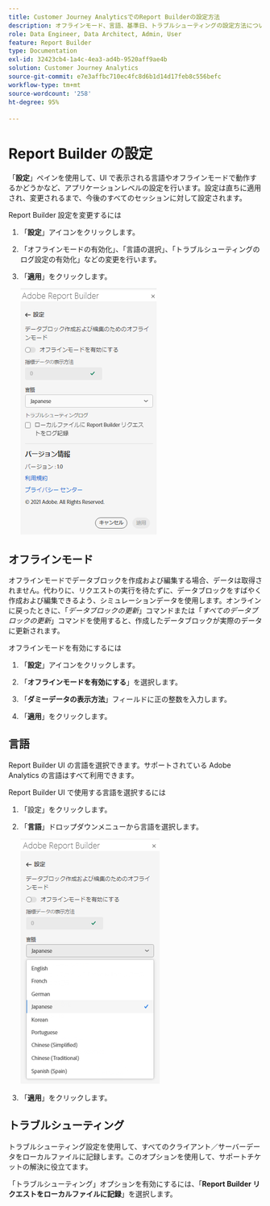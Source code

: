 ```yaml
---
title: Customer Journey AnalyticsでのReport Builderの設定方法
description: オフラインモード、言語、基準日、トラブルシューティングの設定方法について説明します。
role: Data Engineer, Data Architect, Admin, User
feature: Report Builder
type: Documentation
exl-id: 32423cb4-1a4c-4ea3-ad4b-9520aff9ae4b
solution: Customer Journey Analytics
source-git-commit: e7e3affbc710ec4fc8d6b1d14d17feb8c556befc
workflow-type: tm+mt
source-wordcount: '258'
ht-degree: 95%

---
```


# Report Builder の設定

「**設定**」ペインを使用して、UI で表示される言語やオフラインモードで動作するかどうかなど、アプリケーションレベルの設定を行います。設定は直ちに適用され、変更されるまで、今後のすべてのセッションに対して設定されます。

Report Builder 設定を変更するには

1. 「**設定**」アイコンをクリックします。

1. 「オフラインモードの有効化」、「言語の選択」、「トラブルシューティングのログ設定の有効化」などの変更を行います。

1. 「**適用**」をクリックします。

   ![](./assets/image38.png)

## オフラインモード

オフラインモードでデータブロックを作成および編集する場合、データは取得されません。代わりに、リクエストの実行を待たずに、データブロックをすばやく作成および編集できるよう、シミュレーションデータを使用します。オンラインに戻ったときに、「*データブロックの更新*」コマンドまたは「*すべてのデータブロックの更新*」コマンドを使用すると、作成したデータブロックが実際のデータに更新されます。

オフラインモードを有効にするには

1. 「**設定**」アイコンをクリックします。

1. 「**オフラインモードを有効にする**」を選択します。

1. 「**ダミーデータの表示方法**」フィールドに正の整数を入力します。

1. 「**適用**」をクリックします。

## 言語

Report Builder UI の言語を選択できます。サポートされている Adobe Analytics の言語はすべて利用できます。

Report Builder UI で使用する言語を選択するには

1. 「設定」をクリックします。

1. 「**言語**」ドロップダウンメニューから言語を選択します。

   ![](./assets/image39.png)

1. 「**適用**」をクリックします。

## トラブルシューティング

トラブルシューティング設定を使用して、すべてのクライアント／サーバーデータをローカルファイルに記録します。このオプションを使用して、サポートチケットの解決に役立てます。

「トラブルシューティング」オプションを有効にするには、「**Report Builder リクエストをローカルファイルに記録**」を選択します。
